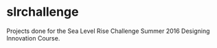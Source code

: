 
# slrchallenge

Projects done for the Sea Level Rise Challenge Summer 2016 Designing Innovation Course. 

